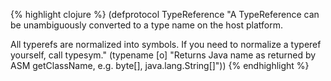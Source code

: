 {% highlight clojure %}
(defprotocol TypeReference
  "A TypeReference can be unambiguously converted to a type name on
   the host platform.

   All typerefs are normalized into symbols. If you need to
   normalize a typeref yourself, call typesym."
  (typename [o] "Returns Java name as returned by ASM getClassName, e.g. byte[], java.lang.String[]"))
{% endhighlight %}
